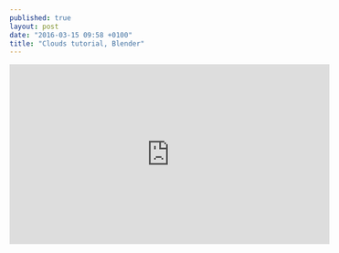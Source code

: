 ```yaml
---
published: true
layout: post
date: "2016-03-15 09:58 +0100"
title: "Clouds tutorial, Blender"
---
```


<iframe width="560" height="315" src="https://www.youtube.com/embed/TJ_OcBh7F5I" frameborder="0" allowfullscreen></iframe>

